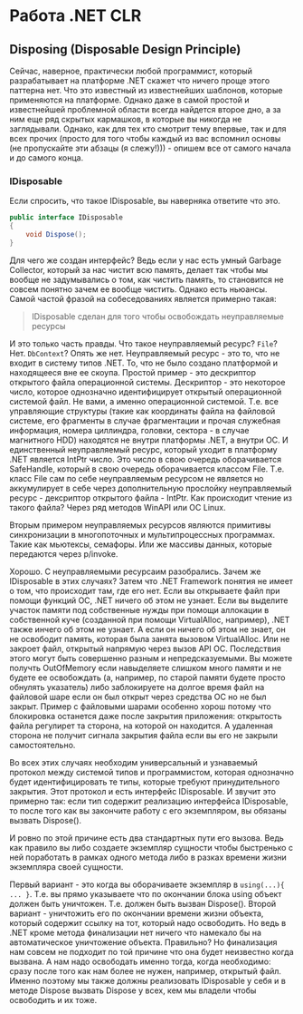 # Работа .NET CLR

## Disposing (Disposable Design Principle)

Сейчас, наверное, практически любой программист, который разрабатывает на платформе .NET скажет что ничего проще этого паттерна нет. Что это известный из известнейших шаблонов, которые применяются на платформе. Однако даже в самой простой и известнейшей проблемной области всегда найдется второе дно, а за ним еще ряд скрытых кармашков, в которые вы никогда не заглядывали. Однако, как для тех кто смотрит тему впервые, так и для всех прочих (просто для того чтобы каждый из вас вспомнил основы (не пропускайте эти абзацы (я слежу!))) - опишем все от самого начала и до самого конца.

### IDisposable 

Если спросить, что такое IDisposable, вы наверняка ответите что это.

```csharp
public interface IDisposable 
{
	void Dispose();
} 
```

Для чего же создан интерфейс? Ведь если у нас есть умный Garbage Collector, который за нас чистит всю память, делает так чтобы мы вообще не задумывались о том, как чистить память, то становится не совсем понятно зачем ее вообще чистить. Однако есть ньюансы. Самой частой фразой на собеседованиях является примерно такая:

> IDisposable сделан для того чтобы освобождать неуправляемые ресурсы

И это только часть правды. Что такое неуправляемый ресурс? ```File```? Нет. ```DbContext```? Опять же нет. Неуправляемый ресурс - это то, что не входит в систему типов .NET. То, что не было создано платформой и находящееся вне ее скоупа. Простой пример - это дескриптор открытого файла операционной системы. Дескриптор - это некоторое число, которое однозначно идентифицирует открытый операционной системой файл. Не вами, а именно операционной системой. Т.е. все управляющие структуры (такие как координаты файла на файловой системе, его фрагменты в случае фрагментации и прочая служебная информация, номера циллиндра, головки, сектора - в случае магнитного HDD) находятся не внутри платформы .NET, а внутри ОС. И единственный неуправляемый ресурс, который уходит в платформу .NET является IntPtr число. Это число в свою очередь оборачивается SafeHandle, который в свою очередь оборачивается классом File. Т.е. класс File сам по себе неуправляемым ресурсом не является но аккумулирует в себе через дополнительную прослойку неуправляемый ресурс - дексриптор открытого файла - IntPtr. Как происходит чтение из такого файла? Через ряд методов WinAPI или ОС Linux. 

Вторым примером неуправляемых ресурсов являются примитивы синхронизации в многопоточных и мультипроцессных программах. Такие как мьютексы, семафоры. Или же массивы данных, которые передаются через p/invoke.

Хорошо. С неуправляемыми ресурсаим разобрались. Зачем же IDisposable в этих случаях? Затем что .NET Framework понятия не имеет о том, что происходит там, где его нет. Если вы открываете файл при помощи функций ОС, .NET ничего об этом не узнает. Если вы выделите участок памяти под собственные нужды при помощи аллокации в собственной куче (созданной при помощи VirtualAlloc, например), .NET также инчего об этом не узнает. А если он ничего об этом не знает, он не освободит память, которая была занята вызовом VirtualAlloc. Или не закроет файл, открытый напрямую через вызов API ОС. Последствия этого могут быть совершенно разным и непредсказуемыми. Вы можете получть OutOfMemory если навыделяете слишком много памяти и не будете ее освобождать (а, например, по старой памяти будете просто обнулять указатель) либо заблокируете на долгое время файл на файловой шаре если он был открыт через средства ОС но не был закрыт. Пример с файловыми шарами особенно хорош потому что блокировка останется даже после закрытия приложения: открытость файла регулирет та сторона, на которой он находится. А удаленная сторона не получит сигнала закрытия файла если вы его не закрыли самостоятельно.

Во всех этих случаях необходим универсальный и узнаваемый протокол между системой типов и программистом, которая однозначно будет идентифицировать те типы, которые требуют принудительного закрытия. Этот протокол и есть интерфейс IDisposable. И звучит это примерно так: если тип содержит реализацию интерфейса IDisposable, то после того как вы закончите работу с его экземпляром, вы обязаны вызвать Dispose(). 

И ровно по этой причине есть два стандартных пути его вызова. Ведь как правило вы либо создаете экземпляр сущности чтобы быстренько с ней поработать в рамках одного метода либо в разках времени жизни экземпляра своей сущности. 

Первый вариант - это когда вы оборачиваете экземпляр в ```using(...){ ... }```. Т.е. вы прямо указываете что по окончании блока using объект должен быть уничтожен. Т.е. должен быть вызван Dispose(). Второй вариант - уничтожить его по окончании времени жизни объекта, который содержит ссылку на тот, который надо освободить. Но ведь в .NET кроме метода финализации нет ничего что намекало бы на автоматическое уничтожение объекта. Правильно? Но финализация нам совсем не подходит по той причине что она будет неизвестно когда вызвана. А нам надо освободать именно тогда, когда необходимо: сразу после того как нам более не нужен, например, открытый файл. Именно поэтому мы также должны реализовать IDisposable у себя и в методе Dispose вызвать Dispose у всех, кем мы владели чтобы освободить и их тоже.
